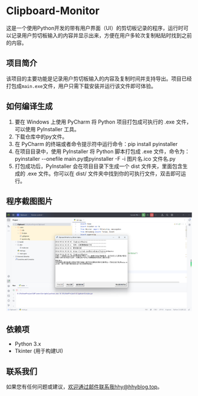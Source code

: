 # Clipboard-Monitor
这是一个使用Python开发的带有用户界面（UI）的剪切板记录的程序，运行时可以记录用户剪切板输入的内容并显示出来，方便在用户多轮次复制粘贴时找到之前的内容。

## 项目简介

该项目的主要功能是记录用户剪切板输入的内容及复制时间并支持导出。项目已经打包成`main.exe`文件，用户只需下载安装并运行该文件即可体验。


## 如何编译生成

1. 要在 Windows 上使用 PyCharm 将 Python 项目打包成可执行的 .exe 文件，可以使用 PyInstaller 工具。
2. 下载仓库中的py文件。
3. 在 PyCharm 的终端或者命令提示符中运行命令：pip install pyinstaller
4. 在项目目录中，使用 PyInstaller 将 Python 脚本打包成 .exe 文件，命令为：pyinstaller --onefile main.py或pyinstaller -F -i 图片名.ico 文件名.py
5. 打包成功后，PyInstaller 会在项目目录下生成一个 dist 文件夹，里面包含生成的 .exe 文件。你可以在 dist/ 文件夹中找到你的可执行文件，双击即可运行。


## 程序截图图片

![示例图片](./Clipboard.png)

## 依赖项

- Python 3.x
- Tkinter (用于构建UI)


## 联系我们

如果您有任何问题或建议，欢迎通过邮件联系我hhy@hhyblog.top。

